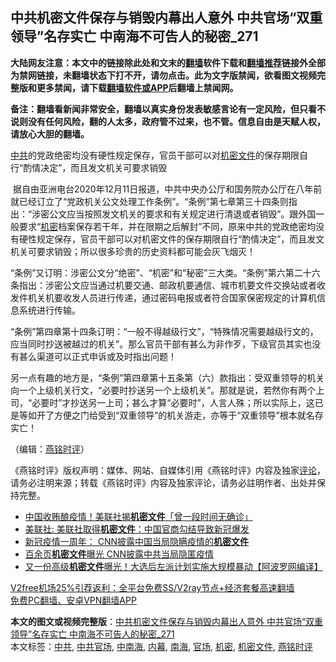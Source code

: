  <h2>中共机密文件保存与销毁内幕出人意外 中共官场“双重领导”名存实亡 中南海不可告人的秘密_271</h2> <p class="notice"><b>大陆网友注意：本文中的链接除此处和文末的<a href="https://github.com/bannedbook/fanqiang" >翻墙</a>软件下载和<a href="https://github.com/killgcd/justmysocks/blob/master/README.md">翻墙推荐</a>链接外全部为禁网链接，未翻墙状态下打不开，请勿点击。此为文字版禁闻，欲看图文视频完整版和更多禁闻，请下载<a href="https://github.com/bannedbook/fanqiang">翻墙软件或APP</a>后翻墙上禁闻网。</p><p>备注：翻墙看新闻非常安全，翻墙以真实身份发表敏感言论有一定风险，但只看不说则没有任何风险，翻的人太多，政府管不过来，也不管。信息自由是天赋人权，请放心大胆的翻墙。</b></p>  <div class="entry">  <p></p> <p><a href="https://www.bannedbook.org/bnews/tag/%e4%b8%ad%e5%85%b1/" class="st_tag internal_tag" rel="tag" title="标签 中共 下的日志">中共</a>的党政绝密均没有硬性规定保存&#65292;官员干部可以对<a href="https://www.bannedbook.org/bnews/tag/%E6%9C%BA%E5%AF%86%E6%96%87%E4%BB%B6/" class="st_tag internal_tag" rel="tag" title="标签 机密文件 下的日志">机密文件</a>的保存期限自行&#8220;酌情决定&#8221;&#65292;而且发文机关可要求销毁</p> <p>&nbsp;据自由亚洲电台2020年12月11日报道&#65292;中共中央办公厅和国务院办公厅在八年前就已经订立了&#8220;党政机关公文处理工作条例&#8221;&#12290;&#8220;条例&#8221;第七章第三十四条则指出&#65306;&#8220;涉密公文应当按照发文机关的要求和有关规定进行清退或者销毁&#8221;&#12290;跟外国一般要求&#8220;<a href="https://www.bannedbook.org/bnews/tag/%E6%9C%BA%E5%AF%86/" class="st_tag internal_tag" rel="tag" title="标签 机密 下的日志">机密</a>档案保存若干年&#65292;并在限期之后解封&#8221;不同&#65292;原来中共的党政绝密均没有硬性规定保存&#65292;官员干部可以对机密文件的保存期限自行&#8220;酌情决定&#8221;&#65292;而且发文机关可要求销毁&#65307;所以很多珍贵的历史资料都可能会灰飞烟灭&#65281;</p>  <p>   &#8220;条例&#8221;又订明&#65306;涉密公文分&#8220;绝密&#8221;&#12289;&#8220;机密&#8221;和&#8220;秘密&#8221;三大类&#12290;&#8220;条例&#8221;第六第二十六条指出&#65306;涉密公文应当通过机要交通&#12289;邮政机要通信&#12289;城市机要文件交换站或者收发件机关机要收发人员进行传递&#65292;通过密码电报或者符合国家保密规定的计算机信息系统进行传输&#12290;</p> <p>&#8220;条例&#8221;第四章第十四条订明&#65306;&#8220;一般不得越级行文&#8221;&#65292;&#8220;特殊情况需要越级行文的&#65292;应当同时抄送被越过的机关&#8221;&#12290;那么官员干部有甚么为非作歹&#65292;下级官员其实也没有甚么渠道可以正式申诉或及时指出问题&#65281;</p> <p>另一点有趣的地方是&#65292;&#8220;条例&#8221;第四章第十五条第&#65288;六&#65289;款指出&#65306;受双重领导的机关向一个上级机关行文&#65292;&#8220;必要时抄送另一个上级机关&#8221;&#12290;那就是说&#65292;若然你有两个上司&#65292;&#8220;必要时&#8221;才抄送另一上司&#65307;甚么才算&#8220;必要时&#8221;&#65292;人言人殊&#65307;所以实际上&#65292;这已是等如开了方便之门给受到&#8220;双重领导&#8221;的机关游走&#65292;亦等于&#8220;双重领导&#8221;根本就名存实亡&#65281;</p>  <p>&#65288;编辑&#65306;<a href="https://www.bannedbook.org/bnews/tag/%e7%87%95%e9%93%ad%e6%97%b6%e8%af%84/" class="st_tag internal_tag" rel="tag" title="标签 燕铭时评 下的日志">燕铭时评</a>&#65289;</p> <p>&#12298;燕铭时评&#12299;版权声明&#65306;媒体&#12289;网站&#12289;自媒体引用&#12298;燕铭时评&#12299;内容及独家<span class='wp_keywordlink_affiliate'><a href="https://www.bannedbook.org/bnews/comments/" title="新闻评论" target="_blank">评论</a></span>&#65292;请务必注明来源&#65307;转载&#12298;燕铭时评&#12299;内容及独家评论&#65292;请务必註明作者&#12289;出处并保持完整&#12290; </p> <ul class='op-related-articles' title='相关阅读'> <li><a href='https://www.bannedbook.org/bnews/topimagenews/20201204/1441871.html' target='_blank'>中国收贿酿疫情！美联社揭<b>机密文件</b>「曾一段时间无确诊」</a></li> <li><a href='https://www.bannedbook.org/bnews/baitai/20201204/1441669.html' target='_blank'>美联社: 美联社取得<b>机密文件</b>：中国官商勾结导致新冠爆发</a></li> <li><a href='https://www.bannedbook.org/bnews/headline/20201202/1440447.html' target='_blank'>新冠疫情一周年： CNN披露中国当局隐瞒疫情的<b>机密文件</b></a></li> <li><a href='https://www.bannedbook.org/bnews/comments/20201201/1440258.html' target='_blank'>百余页<b>机密文件</b>曝光 CNN披露中共当局隐匿疫情</a></li> <li><a href='https://www.bannedbook.org/bnews/cnnews/20201031/1423399.html' target='_blank'>又一份高级<b>机密文件</b>曝光！大选后左派计划实施大规模暴动【阿波罗网编译】</a></li> </ul> <p class="texttj"> <a href="https://github.com/bannedbook/fanqiang/wiki/V2ray%E6%9C%BA%E5%9C%BA" target="_blank">V2free机场25%引荐返利：全平台免费SS/V2ray节点+经济套餐高速翻墙</a><br/> <a href="https://github.com/bannedbook/fanqiang/wiki/%E7%A6%81%E9%97%BB%E7%BD%91%E5%AE%89%E5%8D%93%E7%BF%BB%E5%A2%99%E6%96%B0%E9%97%BBAPP" target="_blank">免费PC翻墙、安卓VPN翻墙APP</a></p><p> </p> <a name='sharetosocial'></a>       <div><b>本文的图文或视频完整版</b>：<a href='https://www.bannedbook.org/bnews/comments/20201216/1448992.html'>中共机密文件保存与销毁内幕出人意外 中共官场“双重领导”名存实亡 中南海不可告人的秘密_271</a></div>  </div><!--END ENTRY--> <div class="postfooter"> <div>本文标签：<a href="https://www.bannedbook.org/bnews/tag/%e4%b8%ad%e5%85%b1/" rel="tag">中共</a>, <a href="https://www.bannedbook.org/bnews/tag/%E4%B8%AD%E5%85%B1%E5%AE%98%E5%9C%BA/" rel="tag">中共官场</a>, <a href="https://www.bannedbook.org/bnews/tag/%e4%b8%ad%e5%8d%97%e6%b5%b7/" rel="tag">中南海</a>, <a href="https://www.bannedbook.org/bnews/tag/%E5%86%85%E5%B9%95/" rel="tag">内幕</a>, <a href="https://www.bannedbook.org/bnews/tag/%e5%8d%97%e6%b5%b7/" rel="tag">南海</a>, <a href="https://www.bannedbook.org/bnews/tag/%E5%AE%98%E5%9C%BA/" rel="tag">官场</a>, <a href="https://www.bannedbook.org/bnews/tag/%E6%9C%BA%E5%AF%86/" rel="tag">机密</a>, <a href="https://www.bannedbook.org/bnews/tag/%E6%9C%BA%E5%AF%86%E6%96%87%E4%BB%B6/" rel="tag">机密文件</a>, <a href="https://www.bannedbook.org/bnews/tag/%e7%87%95%e9%93%ad%e6%97%b6%e8%af%84/" rel="tag">燕铭时评</a></div>  </div><!--END POSTFOOTER--> 